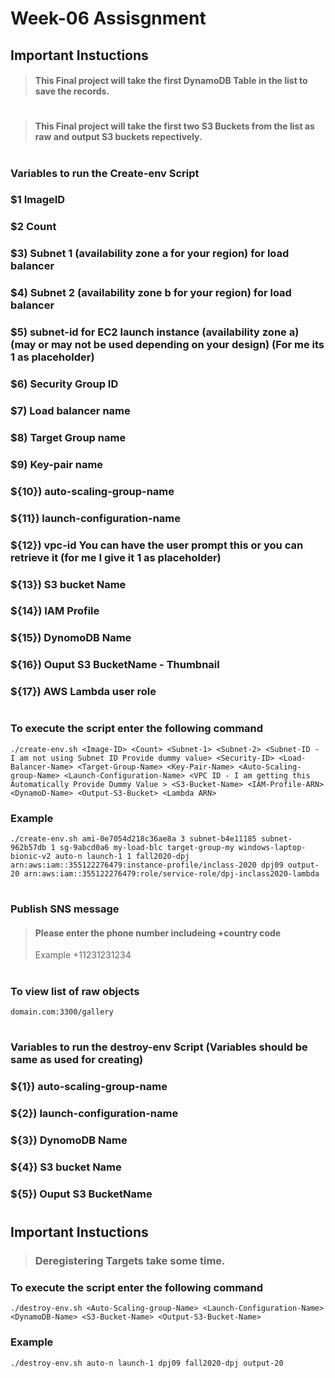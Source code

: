 # Week-06 Assisgnment

## Important Instuctions

> #### This Final project will take the first DynamoDB Table in the list to save the records.

# 

> #### This Final project will take the first two S3 Buckets from the list as raw and output S3 buckets repectively.

#

### Variables to run the Create-env Script

### $1    ImageID
### $2    Count
### $3)	Subnet 1 (availability zone a for your region) for load balancer
### $4)	Subnet 2 (availability zone b for your region) for load balancer
### $5)	subnet-id for EC2 launch instance (availability zone a) (may or may not be used depending on your design) (For me its 1 as placeholder)
### $6)	Security Group ID
### $7)	Load balancer name
### $8)	Target Group name
### $9)	Key-pair name
### ${10})	auto-scaling-group-name
### ${11})	launch-configuration-name
### ${12})	vpc-id You can have the user prompt this or you can retrieve it (for me I give it 1 as placeholder)
### ${13}) S3 bucket Name
### ${14}) IAM Profile
### ${15}) DynomoDB Name
### ${16}) Ouput S3 BucketName - Thumbnail
### ${17}) AWS Lambda user role 

#

### To execute the script enter the following command

    ./create-env.sh <Image-ID> <Count> <Subnet-1> <Subnet-2> <Subnet-ID - I am not using Subnet ID Provide dummy value> <Security-ID> <Load-Balancer-Name> <Target-Group-Name> <Key-Pair-Name> <Auto-Scaling-group-Name> <Launch-Configuration-Name> <VPC ID - I am getting this Automatically Provide Dummy Value > <S3-Bucket-Name> <IAM-Profile-ARN> <DynamoD-Name> <Output-S3-Bucket> <Lambda ARN>

### Example

`./create-env.sh ami-0e7054d218c36ae8a 3 subnet-b4e11185 subnet-962b57db 1 sg-9abcd0a6 my-load-blc target-group-my windows-laptop-bionic-v2 auto-n launch-1 1 fall2020-dpj arn:aws:iam::355122276479:instance-profile/inclass-2020 dpj09 output-20 arn:aws:iam::355122276479:role/service-role/dpj-inclass2020-lambda`

#

### Publish SNS message 

> #### Please enter the phone number includeing +country code
> Example +11231231234

#

### To view list of raw objects

`domain.com:3300/gallery`

#

### Variables to run the destroy-env Script (Variables should be same as used for creating)

### ${1})	auto-scaling-group-name
### ${2})	launch-configuration-name
### ${3}) DynomoDB Name
### ${4}) S3 bucket Name
### ${5}) Ouput S3 BucketName

#

## Important Instuctions

> ### Deregistering Targets take some time.

### To execute the script enter the following command


    ./destroy-env.sh <Auto-Scaling-group-Name> <Launch-Configuration-Name> <DynamoDB-Name> <S3-Bucket-Name> <Output-S3-Bucket-Name>

### Example

`./destroy-env.sh auto-n launch-1 dpj09 fall2020-dpj output-20`
